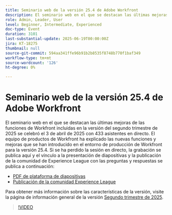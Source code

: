```yaml
---
title: Seminario web de la versión 25.4 de Adobe Workfront
description: El seminario web en el que se destacan las últimas mejoras de las funciones de Workfront incluidas en la versión del segundo trimestre de 2025 se celebró el 3 de abril de 2025 con 433 asistentes en directo.
role: Admin, Leader, User
level: Beginner, Intermediate, Experienced
doc-type: Event
duration: 3101
last-substantial-update: 2025-06-19T00:00:00Z
jira: KT-18275
thumbnail: null
source-git-commit: 594aa341ffe96b91b2b8535f8748b770f1baf349
workflow-type: tm+mt
source-wordcount: '126'
ht-degree: 0%

---
```


# Seminario web de la versión 25.4 de Adobe Workfront

El seminario web en el que se destacan las últimas mejoras de las funciones de Workfront incluidas en la versión del segundo trimestre de 2025 se celebró el 3 de abril de 2025 con 433 asistentes en directo. El equipo de productos de Workfront ha explicado las nuevas funciones y mejoras que se han introducido en el entorno de producción de Workfront para la versión 25.4. Si se ha perdido la sesión en directo, la grabación se publica aquí y el vínculo a la presentación de diapositivas y la publicación de la comunidad de Experience League con las preguntas y respuestas se publica a continuación:

* [PDF de plataforma de diapositivas](https://workfront-experience.s3.us-west-2.amazonaws.com/Training/Guides/Customer+Success+at+Scale/040325+-+25.4+Second+Quarter+2025+Release+Webinar.pdf)
* [Publicación de la comunidad Experience League](https://experienceleaguecommunities.adobe.com/t5/workfront-discussions/event-follow-up-adobe-workfront-second-quarter-2025-release/td-p/746716?profile.language=es)

Para obtener más información sobre las características de la versión, visite la página de información general de la versión [Segundo trimestre de 2025](https://experienceleague.adobe.com/es/docs/workfront/using/product-announcements/product-releases/release-25-q2/25-q2-release-overview).


>[!VIDEO](https://video.tv.adobe.com/v/3463798/?learn=on&enablevpops)
